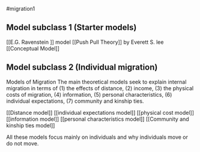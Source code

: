 #migration1 

## Model subclass 1 (Starter models)
[[E.G. Ravenstein ]] model
[[Push Pull Theory]]  by Everett S. lee
[[Conceptual Model]] 


## Model subclass 2 (Individual migration)
Models of Migration The main theoretical models seek to explain internal migration in terms of 
(1) the effects of distance, 
(2) income, 
(3) the physical costs of migration, 
(4) information, 
(5) personal characteristics, 
(6) individual expectations,
(7) community and kinship ties.

[[Distance model]] 
[[individual expectations model]] 
[[physical cost model]]
[[information model]]
[[personal characteristics model]]
[[Community and kinship ties model]]


All these models focus mainly on individuals and why individuals move or do not move.


